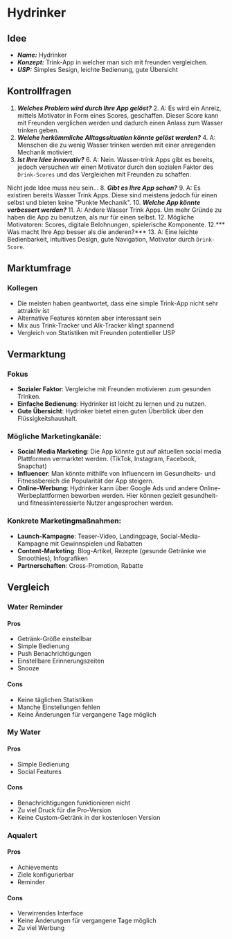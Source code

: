 # Hydrinker 

## Idee
- ***Name:*** Hydrinker
- ***Konzept:*** Trink-App in welcher man sich mit freunden vergleichen.
- ***USP:*** Simples Sesign, leichte Bedienung, gute Übersicht
## Kontrollfragen
1. ***Welches Problem wird durch Ihre App gelöst?***
   2. A: Es wird ein Anreiz, mittels Motivator in Form eines Scores, geschaffen. Dieser Score kann mit Freunden verglichen werden und dadurch einen Anlass zum Wasser trinken geben.
3. ***Welche herkömmliche Alltagssituation könnte gelöst werden?***
   4. A: Menschen die zu wenig Wasser trinken werden mit einer anregenden Mechanik motiviert.
5. ***Ist Ihre Idee innovativ?***
   6. A: Nein. Wasser-trink Apps gibt es bereits, jedoch versuchen wir einen Motivator durch den sozialen Faktor des `Drink-Scores` und das Vergleichen mit Freunden zu schaffen. 

Nicht jede Idee muss neu sein...
8. ***Gibt es Ihre App schon?***
   9. A: Es existiren bereits Wasser Trink Apps. Diese sind meistens jedoch für einen selbst und bieten keine "Punkte Mechanik".
10. ***Welche App könnte verbessert werden?***
    11. A: Andere Wasser Trink Apps. Um mehr Gründe zu haben die App zu benutzen, als nur für einen selbst.
        12. Mögliche Motivatoren: Scores, digitale Belohnungen, spielerische Komponente.
12.*** Was macht Ihre App besser als die anderen?***
    13. A: Eine leichte Bedienbarkeit, intuitives Design, gute Navigation, Motivator durch `Drink-Score`. 

## Marktumfrage

### Kollegen

- Die meisten haben geantwortet, dass eine simple Trink-App nicht sehr attraktiv ist
- Alternative Features könnten aber interessant sein
- Mix aus Trink-Tracker und Alk-Tracker klingt spannend
- Vergleich von Statistiken mit Freunden potentieller USP

## Vermarktung

### Fokus
- **Sozialer Faktor**: Vergleiche mit Freunden motivieren zum gesunden Trinken.
- **Einfache Bedienung**: Hydrinker ist leicht zu lernen und zu nutzen.
- **Gute Übersicht**: Hydrinker bietet einen guten Überblick über den Flüssigkeitshaushalt.

### Mögliche Marketingkanäle:
- **Social Media Marketing**: Die App könnte gut auf aktuellen social media Plattformen vermarktet werden. (TikTok, Instagram, Facebook, Snapchat)
- **Influencer**: Man könnte mithilfe von Influencern im Gesundheits- und Fitnessbereich die Popularität der App steigern.
- **Online-Werbung**: Hydrinker kann über Google Ads und andere Online-Werbeplattformen beworben werden. Hier können gezielt gesundheit- und fitnessinteressierte Nutzer angesprochen werden.

### Konkrete Marketingmaßnahmen:
- **Launch-Kampagne**: Teaser-Video, Landingpage, Social-Media-Kampagne mit Gewinnspielen und Rabatten
- **Content-Marketing**: Blog-Artikel, Rezepte (gesunde Getränke wie Smoothies), Infografiken
- **Partnerschaften**: Cross-Promotion, Rabatte

## Vergleich

### Water Reminder

#### Pros

- Getränk-Größe einstellbar
- Simple Bedienung
- Push Benachrichtigungen
- Einstellbare Erinnerungszeiten
- Snooze

#### Cons

- Keine täglichen Statistiken
- Manche Einstellungen fehlen
- Keine Änderungen für vergangene Tage möglich

### My Water

#### Pros

- Simple Bedienung
- Social Features

#### Cons

- Benachrichtigungen funktionieren nicht
- Zu viel Druck für die Pro-Version
- Keine Custom-Getränk in der kostenlosen Version

### Aqualert

#### Pros

- Achievements
- Ziele konfigurierbar
- Reminder

#### Cons

- Verwirrendes Interface
- Keine Änderungen für vergangene Tage möglich
- Zu viel Werbung
